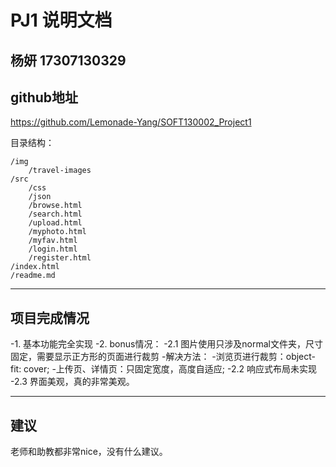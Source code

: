 PJ1 说明文档
==========
杨妍 17307130329
-------------------

## github地址
https://github.com/Lemonade-Yang/SOFT130002_Project1

目录结构：
```
/img
	/travel-images
/src
	/css
	/json
	/browse.html
	/search.html
	/upload.html
	/myphoto.html
	/myfav.html
	/login.html
	/register.html
/index.html
/readme.md
```

-------------------

## 项目完成情况
-1. 基本功能完全实现
-2. bonus情况：
    -2.1 图片使用只涉及normal文件夹，尺寸固定，需要显示正方形的页面进行裁剪
        -解决方法：
            -浏览页进行裁剪：object-fit: cover;
            -上传页、详情页：只固定宽度，高度自适应;
    -2.2 响应式布局未实现
    -2.3 界面美观，真的非常美观。

-------------------

## 建议
老师和助教都非常nice，没有什么建议。
